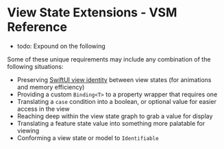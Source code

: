 # View State Extensions - VSM Reference

- todo: Expound on the following

Some of these unique requirements may include any combination of the following situations:

- Preserving [SwiftUI view identity](https://medium.com/geekculture/identity-in-swiftui-6aacf8f587d9) between view states (for animations and memory efficiency)
- Providing a custom `Binding<T>` to a property wrapper that requires one
- Translating a `case` condition into a boolean, or optional value for easier access in the view
- Reaching deep within the view state graph to grab a value for display
- Translating a feature state value into something more palatable for viewing
- Conforming a view state or model to `Identifiable`
